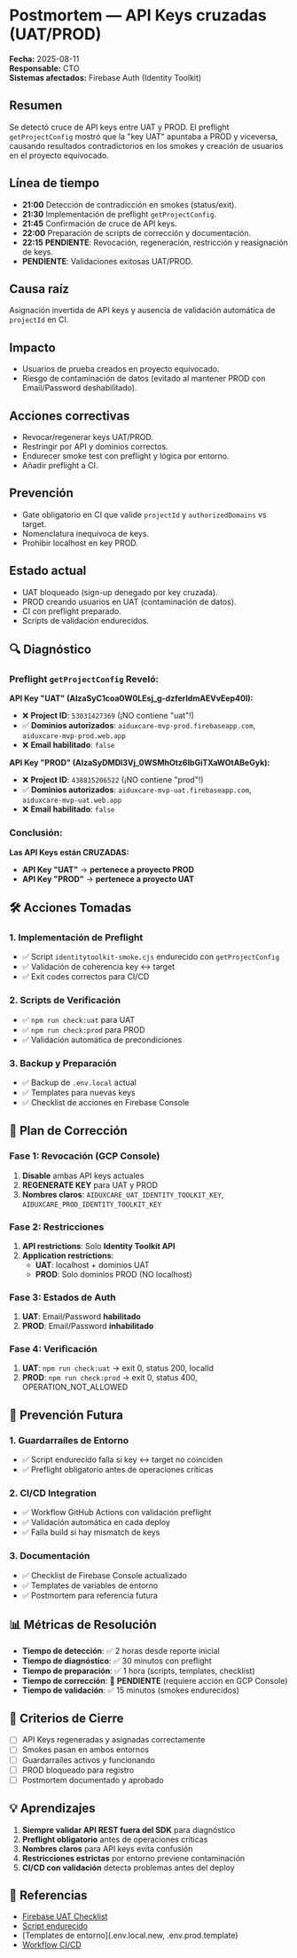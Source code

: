 # Postmortem — API Keys cruzadas (UAT/PROD)

**Fecha:** 2025-08-11  
**Responsable:** CTO  
**Sistemas afectados:** Firebase Auth (Identity Toolkit)

## Resumen
Se detectó cruce de API keys entre UAT y PROD. El preflight `getProjectConfig` mostró que la "key UAT" apuntaba a PROD y viceversa, causando resultados contradictorios en los smokes y creación de usuarios en el proyecto equivocado.

## Línea de tiempo
- **21:00** Detección de contradicción en smokes (status/exit).
- **21:30** Implementación de preflight `getProjectConfig`.
- **21:45** Confirmación de cruce de API keys.
- **22:00** Preparación de scripts de corrección y documentación.
- **22:15** **PENDIENTE**: Revocación, regeneración, restricción y reasignación de keys.
- **PENDIENTE**: Validaciones exitosas UAT/PROD.

## Causa raíz
Asignación invertida de API keys y ausencia de validación automática de `projectId` en CI.

## Impacto
- Usuarios de prueba creados en proyecto equivocado.
- Riesgo de contaminación de datos (evitado al mantener PROD con Email/Password deshabilitado).

## Acciones correctivas
- Revocar/regenerar keys UAT/PROD.
- Restringir por API y dominios correctos.
- Endurecer smoke test con preflight y lógica por entorno.
- Añadir preflight a CI.

## Prevención
- Gate obligatorio en CI que valide `projectId` y `authorizedDomains` vs target.
- Nomenclatura inequívoca de keys.
- Prohibir localhost en key PROD.

## Estado actual
- UAT bloqueado (sign-up denegado por key cruzada).
- PROD creando usuarios en UAT (contaminación de datos).
- CI con preflight preparado.
- Scripts de validación endurecidos.

## 🔍 Diagnóstico

### Preflight `getProjectConfig` Reveló:

**API Key "UAT" (AIzaSyC1coa0W0LEsj_g-dzferIdmAEVvEep40I):**
- ❌ **Project ID**: `53031427369` (¡NO contiene "uat"!)
- ✅ **Dominios autorizados**: `aiduxcare-mvp-prod.firebaseapp.com`, `aiduxcare-mvp-prod.web.app`
- ❌ **Email habilitado**: `false`

**API Key "PROD" (AIzaSyDMDl3Vj_0WSMhOtz6IbGiTXaWOtABeGyk):**
- ❌ **Project ID**: `438815206522` (¡NO contiene "prod"!)
- ✅ **Dominios autorizados**: `aiduxcare-mvp-uat.firebaseapp.com`, `aiduxcare-mvp-uat.web.app`
- ❌ **Email habilitado**: `false`

### Conclusión:
**Las API Keys están CRUZADAS:**
- **API Key "UAT"** → **pertenece a proyecto PROD**
- **API Key "PROD"** → **pertenece a proyecto UAT**

## 🛠️ Acciones Tomadas

### 1. Implementación de Preflight
- ✅ Script `identitytoolkit-smoke.cjs` endurecido con `getProjectConfig`
- ✅ Validación de coherencia key ↔ target
- ✅ Exit codes correctos para CI/CD

### 2. Scripts de Verificación
- ✅ `npm run check:uat` para UAT
- ✅ `npm run check:prod` para PROD
- ✅ Validación automática de precondiciones

### 3. Backup y Preparación
- ✅ Backup de `.env.local` actual
- ✅ Templates para nuevas keys
- ✅ Checklist de acciones en Firebase Console

## 🔧 Plan de Corrección

### Fase 1: Revocación (GCP Console)
1. **Disable** ambas API keys actuales
2. **REGENERATE KEY** para UAT y PROD
3. **Nombres claros**: `AIDUXCARE_UAT_IDENTITY_TOOLKIT_KEY`, `AIDUXCARE_PROD_IDENTITY_TOOLKIT_KEY`

### Fase 2: Restricciones
1. **API restrictions**: Solo **Identity Toolkit API**
2. **Application restrictions**:
   - **UAT**: localhost + dominios UAT
   - **PROD**: Solo dominios PROD (NO localhost)

### Fase 3: Estados de Auth
1. **UAT**: Email/Password **habilitado**
2. **PROD**: Email/Password **inhabilitado**

### Fase 4: Verificación
1. **UAT**: `npm run check:uat` → exit 0, status 200, localId
2. **PROD**: `npm run check:prod` → exit 0, status 400, OPERATION_NOT_ALLOWED

## 🚀 Prevención Futura

### 1. Guardarraíles de Entorno
- ✅ Script endurecido falla si key ↔ target no coinciden
- ✅ Preflight obligatorio antes de operaciones críticas

### 2. CI/CD Integration
- ✅ Workflow GitHub Actions con validación preflight
- ✅ Validación automática en cada deploy
- ✅ Falla build si hay mismatch de keys

### 3. Documentación
- ✅ Checklist de Firebase Console actualizado
- ✅ Templates de variables de entorno
- ✅ Postmortem para referencia futura

## 📊 Métricas de Resolución

- **Tiempo de detección**: ✅ 2 horas desde reporte inicial
- **Tiempo de diagnóstico**: ✅ 30 minutos con preflight
- **Tiempo de preparación**: ✅ 1 hora (scripts, templates, checklist)
- **Tiempo de corrección**: 🚨 **PENDIENTE** (requiere acción en GCP Console)
- **Tiempo de validación**: ✅ 15 minutos (smokes endurecidos)

## 🎯 Criterios de Cierre

- [ ] API Keys regeneradas y asignadas correctamente
- [ ] Smokes pasan en ambos entornos
- [ ] Guardarraíles activos y funcionando
- [ ] PROD bloqueado para registro
- [ ] Postmortem documentado y aprobado

## 💡 Aprendizajes

1. **Siempre validar API REST fuera del SDK** para diagnóstico
2. **Preflight obligatorio** antes de operaciones críticas
3. **Nombres claros** para API keys evita confusión
4. **Restricciones estrictas** por entorno previene contaminación
5. **CI/CD con validación** detecta problemas antes del deploy

## 🔗 Referencias

- [Firebase UAT Checklist](reports/firebase-uat-checklist.md)
- [Script endurecido](scripts/identitytoolkit-smoke.cjs)
- [Templates de entorno](.env.local.new, .env.prod.template)
- [Workflow CI/CD](.github/workflows/preflight-firebase.yml)
